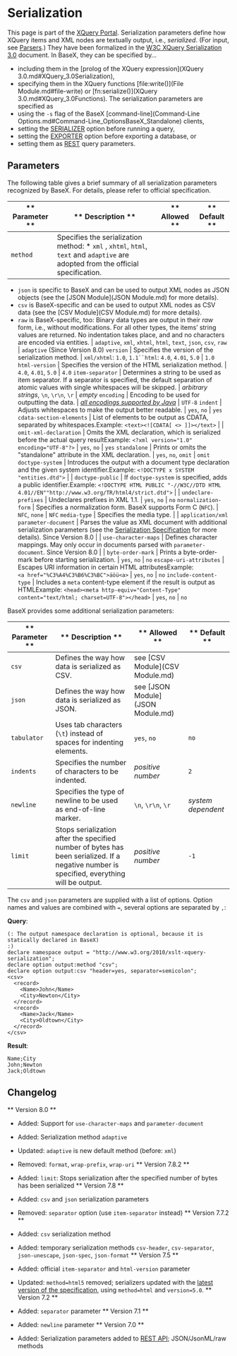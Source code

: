 
# Serialization
 


 
This page is part of the [XQuery Portal](XQuery.md). Serialization parameters define how XQuery items and XML nodes are textually output, i.e., _serialized_. (For input, see [Parsers](Parsers.md).) They have been formalized in the [W3C XQuery Serialization 3.0](http://www.w3.org/TR/xslt-xquery-serialization-30) document. In BaseX, they can be specified by… 

  * including them in the [prolog of the XQuery expression](XQuery 3.0.md#XQuery_3.0Serialization), 
 * specifying them in the XQuery functions [file:write()](File Module.md#file-write) or [fn:serialize()](XQuery 3.0.md#XQuery_3.0Functions). The serialization parameters are specified as 
 * using the `-s` flag of the BaseX [command-line](Command-Line Options.md#Command-Line_OptionsBaseX_Standalone) clients, 
 * setting the [SERIALIZER](Options.md#SERIALIZER) option before running a query, 
 * setting the [EXPORTER](Options.md#EXPORTER) option before exporting a database, or 
 * setting them as [REST](REST.md#RESTParameters) query parameters. 
 
## Parameters

The following table gives a brief summary of all serialization parameters recognized by BaseX. For details, please refer to official specification. 


** Parameter ** | ** Description ** | ** Allowed ** | ** Default **
--------------- | ----------------- | ------------- | -------------
`method` |  Specifies the serialization method:  * `xml` , `xhtml`, `html`, `text` and `adaptive` are adopted from the official specification. 
 * `json`  is specific to BaseX and can be used to output XML nodes as JSON objects (see the [JSON Module](JSON Module.md) for more details). 
 * `csv`  is BaseX-specific and can be used to output XML nodes as CSV data (see the [CSV Module](CSV Module.md) for more details). 
 * `raw`  is BaseX-specific, too: Binary data types are output in their _raw_ form, i.e., without modifications. For all other types, the items’ string values are returned. No indentation takes place, and and no characters are encoded via entities. 
 | `adaptive`, `xml`, `xhtml`, `html`, `text`, `json`, `csv`, `raw` | `adaptive` (Since Version 8.0) 
`version` |  Specifies the version of the serialization method.  | `xml/xhtml`: `1.0`, `1.1``html`: `4.0`, `4.01`, `5.0` | `1.0`
`html-version` |  Specifies the version of the HTML serialization method.  | `4.0`, `4.01`, `5.0` | `4.0`
`item-separator` |  Determines a string to be used as item separator. If a separator is specified, the default separation of atomic values with single whitespaces will be skipped.  | _arbitrary strings_, `\n`, `\r\n`, `\r` | _empty_
`encoding` |  Encoding to be used for outputting the data.  | _[all encodings supported by Java](http://docs.oracle.com/javase/7/docs/technotes/guides/intl/encoding.doc.html)_ | `UTF-8`
`indent` |  Adjusts whitespaces to make the output better readable.  | `yes`, `no` | `yes`
`cdata-section-elements` |  List of elements to be output as CDATA, separated by whitespaces.Example: `<text><![CDATA[ <> ]]></text>` |  | 
`omit-xml-declaration` |  Omits the XML declaration, which is serialized before the actual query resultExample: `<?xml version="1.0" encoding="UTF-8"?>` | `yes`, `no` | `yes`
`standalone` |  Prints or omits the "standalone" attribute in the XML declaration.  | `yes`, `no`, `omit` | `omit`
`doctype-system` |  Introduces the output with a document type declaration and the given system identifier.Example: `<!DOCTYPE x SYSTEM "entities.dtd">` |  | 
`doctype-public` |  If `doctype-system` is specified, adds a public identifier.Example: `<!DOCTYPE HTML PUBLIC "-//W3C//DTD HTML 4.01//EN""http://www.w3.org/TR/html4/strict.dtd">` |  | 
`undeclare-prefixes` |  Undeclares prefixes in XML 1.1.  | `yes`, `no` | `no`
`normalization-form` |  Specifies a normalization form. BaseX supports Form C (`NFC`).  | `NFC`, `none` | `NFC`
`media-type` |  Specifies the media type.  |  | `application/xml`
`parameter-document` |  Parses the value as XML document with additional serialization parameters (see the [Serialization Specification](http://www.w3.org/TR/xslt-xquery-serialization-31/#serparams-in-xdm-instance) for more details). Since Version 8.0 |  | 
`use-character-maps` |  Defines character mappings. May only occur in documents parsed with `parameter-document`. Since Version 8.0 |  | 
`byte-order-mark` |  Prints a byte-order-mark before starting serialization.  | `yes`, `no` | `no`
`escape-uri-attributes` |  Escapes URI information in certain HTML attributesExample: `<a href="%C3%A4%C3%B6%C3%BC">äöü<a>` | `yes`, `no` | `no`
`include-content-type` |  Includes a `meta` content-type element if the result is output as HTMLExample: `<head><meta http-equiv="Content-Type" content="text/html; charset=UTF-8"></head>` | `yes`, `no` | `no`

BaseX provides some additional serialization parameters: 


** Parameter ** | ** Description ** | ** Allowed ** | ** Default **
--------------- | ----------------- | ------------- | -------------
`csv` |  Defines the way how data is serialized as CSV.  |  see [CSV Module](CSV Module.md) | 
`json` |  Defines the way how data is serialized as JSON.  |  see [JSON Module](JSON Module.md) | 
`tabulator` |  Uses tab characters (`\t`) instead of spaces for indenting elements.  | `yes`, `no` | `no`
`indents` |  Specifies the number of characters to be indented.  | _positive number_ | `2`
`newline` |  Specifies the type of newline to be used as end-of-line marker.  | `\n`, `\r\n`, `\r` | _system dependent_
`limit` |  Stops serialization after the specified number of bytes has been serialized. If a negative number is specified, everything will be output.  | _positive number_ | `-1`

The `csv` and `json` parameters are supplied with a list of options. Option names and values are combined with `=`, several options are separated by `,`: 


**Query**: 


    (: The output namespace declaration is optional, because it is statically declared in BaseX)
    :)
    declare namespace output = "http://www.w3.org/2010/xslt-xquery-serialization";
    declare option output:method "csv";
    declare option output:csv "header=yes, separator=semicolon";
    <csv>
      <record>
        <Name>John</Name>
        <City>Newton</City>
      </record>
      <record>
        <Name>Jack</Name>
        <City>Oldtown</City>
      </record>
    </csv>


**Result**: 


    Name;City
    John;Newton
    Jack;Oldtown

 
## Changelog
** Version 8.0 **

 * Added: Support for `use-character-maps` and `parameter-document`
 * Added: Serialization method `adaptive`
 * Updated: `adaptive` is new default method (before: `xml`) 
 * Removed: `format`, `wrap-prefix`, `wrap-uri`
** Version 7.8.2 **

 * Added: `limit`: Stops serialization after the specified number of bytes has been serialized 
** Version 7.8 **

 * Added: `csv` and `json` serialization parameters 
 * Removed: `separator` option (use `item-separator` instead) 
** Version 7.7.2 **

 * Added: `csv` serialization method 
 * Added: temporary serialization methods `csv-header`, `csv-separator`, `json-unescape`, `json-spec`, `json-format`
** Version 7.5 **

 * Added: official `item-separator` and `html-version` parameter 
 * Updated: `method=html5` removed; serializers updated with the [latest version of the specification](http://www.w3.org/TR/2013/WD-xslt-xquery-serialization-30-20130108/), using `method=html` and `version=5.0`. 
** Version 7.2 **

 * Added: `separator` parameter 
** Version 7.1 **

 * Added: `newline` parameter 
** Version 7.0 **

 * Added: Serialization parameters added to [REST API](REST.md); JSON/JsonML/raw methods 
